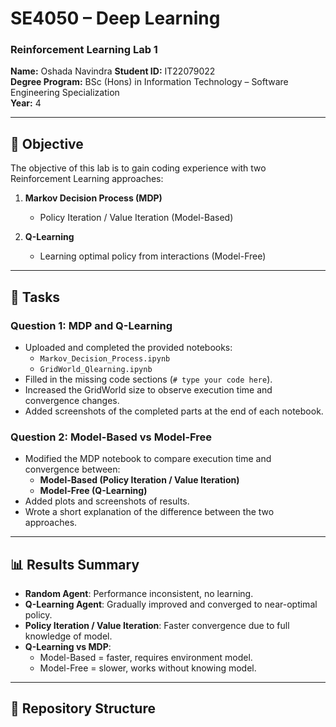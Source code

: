 # SE4050 – Deep Learning  
### Reinforcement Learning Lab 1  

**Name:** Oshada Navindra 
**Student ID:**  IT22079022    
**Degree Program:** BSc (Hons) in Information Technology – Software Engineering Specialization  
**Year:** 4  

---

## 📌 Objective
The objective of this lab is to gain coding experience with two Reinforcement Learning approaches:  

1. **Markov Decision Process (MDP)**  
   - Policy Iteration / Value Iteration (Model-Based)  

2. **Q-Learning**  
   - Learning optimal policy from interactions (Model-Free)  

---

## 📝 Tasks

### **Question 1: MDP and Q-Learning**
- Uploaded and completed the provided notebooks:  
  - `Markov_Decision_Process.ipynb`  
  - `GridWorld_Qlearning.ipynb`  
- Filled in the missing code sections (`# type your code here`).  
- Increased the GridWorld size to observe execution time and convergence changes.  
- Added screenshots of the completed parts at the end of each notebook.  

### **Question 2: Model-Based vs Model-Free**
- Modified the MDP notebook to compare execution time and convergence between:  
  - **Model-Based (Policy Iteration / Value Iteration)**  
  - **Model-Free (Q-Learning)**  
- Added plots and screenshots of results.  
- Wrote a short explanation of the difference between the two approaches.  

---

## 📊 Results Summary

- **Random Agent**: Performance inconsistent, no learning.  
- **Q-Learning Agent**: Gradually improved and converged to near-optimal policy.  
- **Policy Iteration / Value Iteration**: Faster convergence due to full knowledge of model.  
- **Q-Learning vs MDP**:  
  - Model-Based = faster, requires environment model.  
  - Model-Free = slower, works without knowing model.  

---

## 📂 Repository Structure
